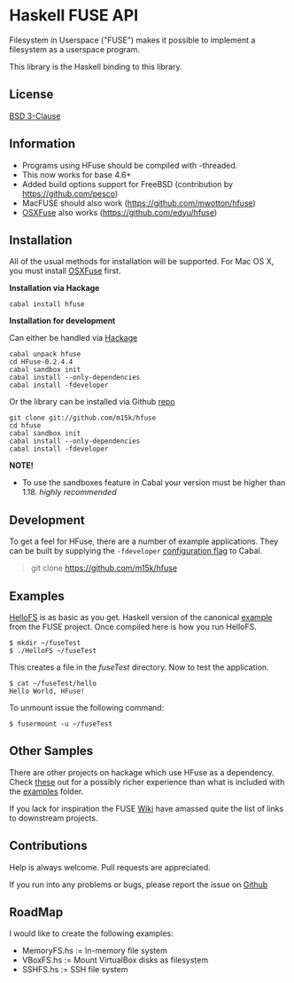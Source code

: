 # Haskell FUSE API

Filesystem in Userspace ("FUSE") makes it possible to implement a filesystem as a userspace program.

This library is the Haskell binding to this library.

## License

[BSD 3-Clause](./LICENSE)

## Information

- Programs using HFuse should be compiled with -threaded.
- This now works for base 4.6+
- Added build options support for FreeBSD (contribution by https://github.com/pesco)
- MacFUSE should also work (https://github.com/mwotton/hfuse)
- [OSXFuse](https://osxfuse.github.io/) also works (https://github.com/edyu/hfuse)

## Installation

All of the usual methods for installation will be supported.
For Mac OS X, you must install [OSXFuse](https://osxfuse.github.io/) first.

**Installation via Hackage**

```
cabal install hfuse
```

**Installation for development**

Can either be handled via [Hackage](http://hackage.haskell.org/packages/search?terms=hfuse)

```
cabal unpack hfuse
cd HFuse-0.2.4.4
cabal sandbox init
cabal install --only-dependencies
cabal install -fdeveloper
```

Or the library can be installed via Github [repo][2]

```
git clone git://github.com/m15k/hfuse
cd hfuse
cabal sandbox init
cabal install --only-dependencies
cabal install -fdeveloper
```

**NOTE!**

* To use the sandboxes feature in Cabal your version must be higher than 1.18. *highly recommended*

## Development

To get a feel for HFuse, there are a number of example applications.  They can be built by supplying the `-fdeveloper` [configuration flag][3] to Cabal.

> git clone https://github.com/m15k/hfuse

## Examples

[HelloFS](./examples/HelloFS.hs) is as basic as you get.  Haskell version of the canonical [example](http://fuse.sourceforge.net/helloworld.html) from the FUSE project.  Once compiled here is how you run HelloFS.

```
$ mkdir ~/fuseTest
$ ./HelloFS ~/fuseTest
```

This creates a file in the *fuseTest* directory.  Now to test the application.

```
$ cat ~/fuseTest/hello
Hello World, HFuse!
```

To unmount issue the following command:

```
$ fusermount -u ~/fuseTest
```

## Other Samples

There are other projects on hackage which use HFuse as a dependency.  Check [these](http://packdeps.haskellers.com/reverse/HFuse) out for a possibly richer experience than what is included with the [examples](./examples) folder.

If you lack for inspiration the FUSE [Wiki](http://sourceforge.net/p/fuse/wiki/FileSystems/) have amassed quite the list of links to downstream projects.

## Contributions

Help is always welcome.  Pull requests are appreciated.

If you run into any problems or bugs, please report the issue on [Github][1]

## RoadMap

I would like to create the following examples:

- MemoryFS.hs := In-memory file system
- VBoxFS.hs := Mount VirtualBox disks as filesystem
- SSHFS.hs := SSH file system

[1]: https://github.com/m15k/google-drive-api/issues        "Google-Drive-API Library Issues"
[2]: https://github.com/m15k/google-drive-api               "Google-Drive-API Library"
[3]: http://www.haskell.org/cabal/users-guide/developing-packages.html#configurations "Cabal Configurations"
